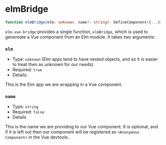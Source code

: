 # elmBridge

```ts
function elmBridge(elm: unknown, name?: string): DefineComponent<{...}>
```

`elm-vue-bridge` provides a single function, `elmBridge`, which is used to genereate a Vue component from an Elm module. It takes two arguments:

### `elm`

- Type: `unknown` (Elm apps tend to have nested objects, and so it is easier to treat then as unknown for our needs).
- Required: `true`
- Details:

This is the Elm app we are wrapping in a Vue component.

### `name`

- Type: `string`
- Required: `false`
- Details

This is the name we are providing to our Vue component. It is optional, and if it is left out then our component will be registered as `<Anonymous Component>` in the Vue devtools.